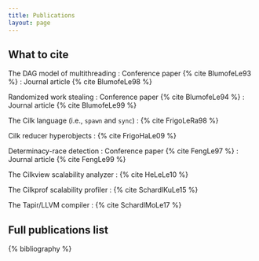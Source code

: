 ```yaml
---
title: Publications
layout: page
---
```


## What to cite

The DAG model of multithreading
: Conference paper {% cite BlumofeLe93 %}
: Journal article {% cite BlumofeLe98 %}

Randomized work stealing
: Conference paper {% cite BlumofeLe94 %}
: Journal article {% cite BlumofeLe99 %}

The Cilk language (i.e., `spawn` and `sync`)
: {% cite FrigoLeRa98 %}

Cilk reducer hyperobjects
: {% cite FrigoHaLe09 %}

Determinacy-race detection
: Conference paper {% cite FengLe97 %}
: Journal article {% cite FengLe99 %}

The Cilkview scalability analyzer
: {% cite HeLeLe10 %}

The Cilkprof scalability profiler
: {% cite SchardlKuLe15 %}

The Tapir/LLVM compiler
: {% cite SchardlMoLe17 %}

## Full publications list
{% bibliography %}
